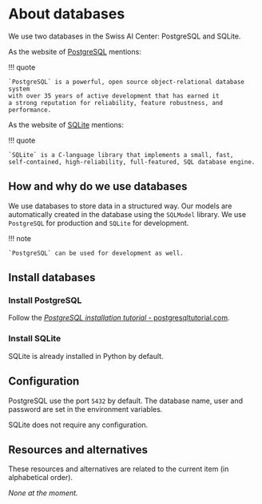 # About databases

We use two databases in the Swiss AI Center: PostgreSQL and SQLite.

As the website of [PostgreSQL](https://flake8.pycqa.org/en/latest/index.html)
mentions:

!!! quote

    `PostgreSQL` is a powerful, open source object-relational database system
    with over 35 years of active development that has earned it
    a strong reputation for reliability, feature robustness, and performance.

As the website of [SQLite](https://www.sqlite.org/index.html) mentions:

!!! quote

    `SQLite` is a C-language library that implements a small, fast,
    self-contained, high-reliability, full-featured, SQL database engine.

## How and why do we use databases

We use databases to store data in a structured way. Our models are automatically created in the database using the
`SQLModel` library. We use `PostgreSQL` for production and `SQLite` for development.

!!! note

    `PostgreSQL` can be used for development as well.

## Install databases

### Install PostgreSQL

Follow the
[_PostgreSQL installation tutorial_ - postgresqltutorial.com](https://www.postgresqltutorial.com/install-postgresql/).

### Install SQLite

SQLite is already installed in Python by default.

## Configuration

PostgreSQL use the port `5432` by default. The database name, user and password are set in the environment variables.

SQLite does not require any configuration.

## Resources and alternatives

These resources and alternatives are related to the current item (in
alphabetical order).

_None at the moment._
